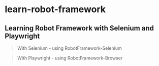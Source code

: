 # learn-robot-framework

## Learning Robot Framework with Selenium and Playwright

> With Selenium - using RobotFramework-Selenium

> With Playwright - using RobotFramework-Browser